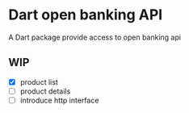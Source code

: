 # Dart open banking API

A Dart package provide access to open banking api

## WIP
- [x] product list
- [ ] product details
- [ ] introduce http interface
